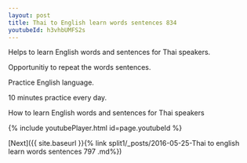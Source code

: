 ```yaml
---
layout: post
title: Thai to English learn words sentences 834 
youtubeId: h3vhbUMFS2s
---
```

 
 
Helps to learn English words and sentences for Thai speakers.

Opportunitiy to repeat the words sentences. 

Practice English language. 
 
10 minutes practice every day. 
 
How to learn English words and sentences for Thai speakers 
 
{% include youtubePlayer.html id=page.youtubeId %}
 
 
[Next]({{ site.baseurl }}{% link  split1/_posts/2016-05-25-Thai to english learn words sentences 797 .md%})
 
